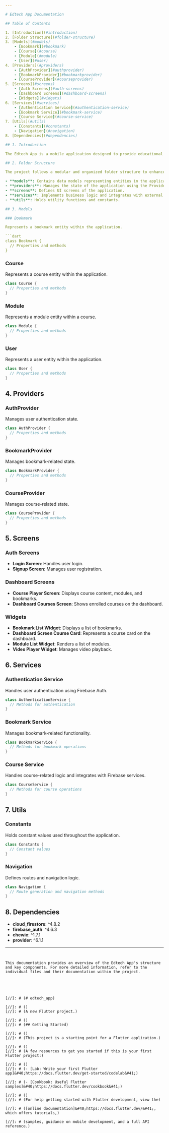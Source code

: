 ```yaml
---

# Edtech App Documentation

## Table of Contents

1. [Introduction](#introduction)
2. [Folder Structure](#folder-structure)
3. [Models](#models)
    - [Bookmark](#bookmark)
    - [Course](#course)
    - [Module](#module)
    - [User](#user)
4. [Providers](#providers)
    - [AuthProvider](#authprovider)
    - [BookmarkProvider](#bookmarkprovider)
    - [CourseProvider](#courseprovider)
5. [Screens](#screens)
    - [Auth Screens](#auth-screens)
    - [Dashboard Screens](#dashboard-screens)
    - [Widgets](#widgets)
6. [Services](#services)
    - [Authentication Service](#authentication-service)
    - [Bookmark Service](#bookmark-service)
    - [Course Service](#course-service)
7. [Utils](#utils)
    - [Constants](#constants)
    - [Navigation](#navigation)
8. [Dependencies](#dependencies)

## 1. Introduction

The Edtech App is a mobile application designed to provide educational content to users. It utilizes Flutter for the frontend development and integrates with Firebase services for authentication and data storage.

## 2. Folder Structure

The project follows a modular and organized folder structure to enhance maintainability and scalability.

- **models**: Contains data models representing entities in the application.
- **providers**: Manages the state of the application using the Provider package.
- **screens**: Defines UI screens of the application.
- **services**: Implements business logic and integrates with external services.
- **utils**: Holds utility functions and constants.

## 3. Models

### Bookmark

Represents a bookmark entity within the application.

```dart
class Bookmark {
  // Properties and methods
}
```

### Course

Represents a course entity within the application.

```dart
class Course {
  // Properties and methods
}
```

### Module

Represents a module entity within a course.

```dart
class Module {
  // Properties and methods
}
```

### User

Represents a user entity within the application.

```dart
class User {
  // Properties and methods
}
```

## 4. Providers

### AuthProvider

Manages user authentication state.

```dart
class AuthProvider {
  // Properties and methods
}
```

### BookmarkProvider

Manages bookmark-related state.

```dart
class BookmarkProvider {
  // Properties and methods
}
```

### CourseProvider

Manages course-related state.

```dart
class CourseProvider {
  // Properties and methods
}
```

## 5. Screens

### Auth Screens

- **Login Screen**: Handles user login.
- **Signup Screen**: Manages user registration.

### Dashboard Screens

- **Course Player Screen**: Displays course content, modules, and bookmarks.
- **Dashboard Courses Screen**: Shows enrolled courses on the dashboard.

### Widgets

- **Bookmark List Widget**: Displays a list of bookmarks.
- **Dashboard Screen Course Card**: Represents a course card on the dashboard.
- **Module List Widget**: Renders a list of modules.
- **Video Player Widget**: Manages video playback.

## 6. Services

### Authentication Service

Handles user authentication using Firebase Auth.

```dart
class AuthenticationService {
  // Methods for authentication
}
```

### Bookmark Service

Manages bookmark-related functionality.

```dart
class BookmarkService {
  // Methods for bookmark operations
}
```

### Course Service

Handles course-related logic and integrates with Firebase services.

```dart
class CourseService {
  // Methods for course operations
}
```

## 7. Utils

### Constants

Holds constant values used throughout the application.

```dart
class Constants {
  // Constant values
}
```

### Navigation

Defines routes and navigation logic.

```dart
class Navigation {
  // Route generation and navigation methods
}
```

## 8. Dependencies

- **cloud_firestore**: ^4.8.2
- **firebase_auth**: ^4.6.3
- **chewie**: ^1.7.1
- **provider**: ^6.1.1

---
```


This documentation provides an overview of the Edtech App's structure and key components. For more detailed information, refer to the individual files and their documentation within the project.





[//]: # (# edtech_app)

[//]: # ()
[//]: # (A new Flutter project.)

[//]: # ()
[//]: # (## Getting Started)

[//]: # ()
[//]: # (This project is a starting point for a Flutter application.)

[//]: # ()
[//]: # (A few resources to get you started if this is your first Flutter project:)

[//]: # ()
[//]: # (- [Lab: Write your first Flutter app]&#40;https://docs.flutter.dev/get-started/codelab&#41;)

[//]: # (- [Cookbook: Useful Flutter samples]&#40;https://docs.flutter.dev/cookbook&#41;)

[//]: # ()
[//]: # (For help getting started with Flutter development, view the)

[//]: # ([online documentation]&#40;https://docs.flutter.dev/&#41;, which offers tutorials,)

[//]: # (samples, guidance on mobile development, and a full API reference.)
